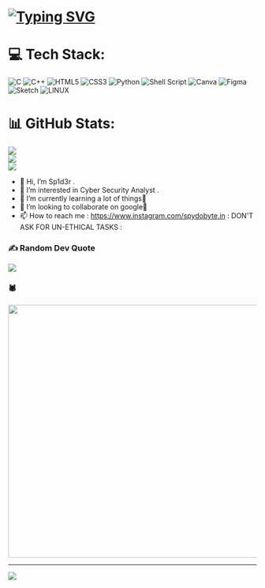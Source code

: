 # [![Typing SVG](https://readme-typing-svg.demolab.com?font=Fira+Code&pause=1000&width=435&lines=Sp1d3r+(Spydobyte);CYBER+SECURITY+ENTHUSIAST;Passionate+In+WEB+DEV;RESEARCHER)](https://git.io/typing-svg)


# 💻 Tech Stack:
![C](https://img.shields.io/badge/c-%2300599C.svg?style=for-the-badge&logo=c&logoColor=white) ![C++](https://img.shields.io/badge/c++-%2300599C.svg?style=for-the-badge&logo=c%2B%2B&logoColor=white) ![HTML5](https://img.shields.io/badge/html5-%23E34F26.svg?style=for-the-badge&logo=html5&logoColor=white) ![CSS3](https://img.shields.io/badge/css3-%231572B6.svg?style=for-the-badge&logo=css3&logoColor=white) ![Python](https://img.shields.io/badge/python-3670A0?style=for-the-badge&logo=python&logoColor=ffdd54) ![Shell Script](https://img.shields.io/badge/shell_script-%23121011.svg?style=for-the-badge&logo=gnu-bash&logoColor=white) ![Canva](https://img.shields.io/badge/Canva-%2300C4CC.svg?style=for-the-badge&logo=Canva&logoColor=white) 	![Figma](https://img.shields.io/badge/figma-%23F24E1E.svg?style=for-the-badge&logo=figma&logoColor=white) ![Sketch](https://img.shields.io/badge/Sketch-FFB387?style=for-the-badge&logo=sketch&logoColor=black) ![LINUX](https://img.shields.io/badge/Linux-FCC624?style=for-the-badge&logo=linux&logoColor=black)
# 📊 GitHub Stats:
![](https://github-readme-stats.vercel.app/api?username=Spyd0byte&theme=tokyonight&hide_border=false&include_all_commits=false&count_private=false)<br/>
![](https://github-readme-streak-stats.herokuapp.com/?user=Spyd0byte&theme=tokyonight&hide_border=false)<br/>
![](https://github-readme-stats.vercel.app/api/top-langs/?username=Spyd0byte&theme=tokyonight&hide_border=false&include_all_commits=false&count_private=false&layout=compact)

- 👋 Hi, I’m Sp1d3r .
- 👀 I’m interested in Cyber Security Analyst .
- 🌱 I’m currently learning a lot of things🥵
- 💞️ I’m looking to collaborate on google🤭
- 📫 How to reach me : https://www.instagram.com/spydobyte.in   : DON'T ASK FOR UN-ETHICAL TASKS :
  
### ✍️ Random Dev Quote
![](https://quotes-github-readme.vercel.app/api?type=horizontal&theme=radical)

### 🕷 ###
<img src="https://em-content.zobj.net/source/microsoft-teams/337/spider_1f577-fe0f.png" width="512px"/>

---
[![](https://visitcount.itsvg.in/api?id=shanpandit&icon=0&color=2)](https://visitcount.itsvg.in)
<!---
Spyd0byte is a ✨ special ✨ repository because its `README.md` (this file) appears on your GitHub profile.
You can click the Preview link to take a look at your changes.
--->
